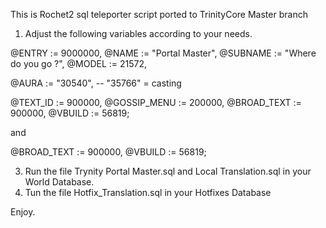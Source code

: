 This is Rochet2 sql teleporter script ported to TrinityCore Master branch
1) Adjust the following variables according to your needs.

@ENTRY          := 9000000,
@NAME           := "Portal Master",
@SUBNAME        := "Where do you go ?",
@MODEL          := 21572,

@AURA           := "30540", -- "35766" = casting

@TEXT_ID        := 900000,
@GOSSIP_MENU    := 200000,
@BROAD_TEXT     := 900000,
@VBUILD         := 56819;

and

@BROAD_TEXT     := 900000,
@VBUILD         := 56819;

3) Run the file Trynity Portal Master.sql and Local Translation.sql in your World Database.
4) Tun the file Hotfix_Translation.sql in your Hotfixes Database

Enjoy.
